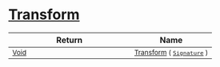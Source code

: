 # [Transform](./FilterPoints-100663755.md)


| Return | Name | 
| --- | --- | 
| <sub>[Void](https://docs.microsoft.com/en-us/dotnet/api/System.Void)</sub><img width=200/>| <sub>[Transform](./FilterPoints-100663755.md) ( [`Signature`](./../../../../Signature.md) )</sub>| <br>


